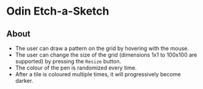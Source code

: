 # Odin Etch-a-Sketch

## About
- The user can draw a pattern on the grid by hovering with the mouse.
- The user can change the size of the grid (dimensions 1x1 to 100x100 are supported) by pressing the `Resize` button.
- The colour of the pen is randomized every time.
- After a tile is coloured multiple times, it will progressively become darker.
